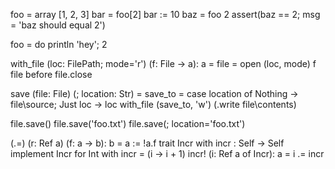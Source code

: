 foo = array [1, 2, 3]
bar = foo[2]
bar := 10
baz = foo 2
assert(baz == 2; msg = 'baz should equal 2')

foo = do println 'hey'; 2

with_file (loc: FilePath; mode='r') (f: File -> a): a =
  file = open (loc, mode)
  f file before file.close

save (file: File) (; location: Str) = 
  save_to = case location of Nothing -> file\source; Just loc -> loc
  with_file (save_to, 'w') (.write file\contents)

file.save()
file.save('foo.txt')
file.save(; location='foo.txt')

(.=) (r: Ref a) (f: a -> b): b = a := !a.f
trait Incr with incr : Self -> Self
implement Incr for Int with incr = (i -> i + 1)
incr! (i: Ref a of Incr): a = i .= incr
